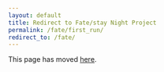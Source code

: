 ```yaml
---
layout: default
title: Redirect to Fate/stay Night Project
permalink: /fate/first_run/
redirect_to: /fate/
---
```


This page has moved [here](/fate/).  
